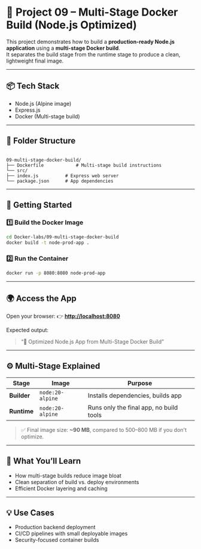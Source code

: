 
# 🧱 Project 09 – Multi-Stage Docker Build (Node.js Optimized)

This project demonstrates how to build a **production-ready Node.js application** using a **multi-stage Docker build**.  
It separates the build stage from the runtime stage to produce a clean, lightweight final image.

---

## 📦 Tech Stack

- Node.js (Alpine image)
- Express.js
- Docker (Multi-stage build)

---

## 📁 Folder Structure

```

09-multi-stage-docker-build/
├── Dockerfile            # Multi-stage build instructions
└── src/
├── index.js          # Express web server
└── package.json      # App dependencies

````

---

## 🚀 Getting Started

### 1️⃣ Build the Docker Image

```bash
cd Docker-labs/09-multi-stage-docker-build
docker build -t node-prod-app .
````

### 2️⃣ Run the Container

```bash
docker run -p 8080:8080 node-prod-app
```

---

## 🌍 Access the App

Open your browser:
👉 **[http://localhost:8080](http://localhost:8080)**

Expected output:

> “🚀 Optimized Node.js App from Multi-Stage Docker Build”

---

## ⚙️ Multi-Stage Explained

| Stage       | Image            | Purpose                                 |
| ----------- | ---------------- | --------------------------------------- |
| **Builder** | `node:20-alpine` | Installs dependencies, builds app       |
| **Runtime** | `node:20-alpine` | Runs only the final app, no build tools |

> ✅ Final image size: **\~90 MB**, compared to 500–800 MB if you don't optimize.

---

## 🎯 What You’ll Learn

* How multi-stage builds reduce image bloat
* Clean separation of build vs. deploy environments
* Efficient Docker layering and caching

---

## 💡 Use Cases

* Production backend deployment
* CI/CD pipelines with small deployable images
* Security-focused container builds

